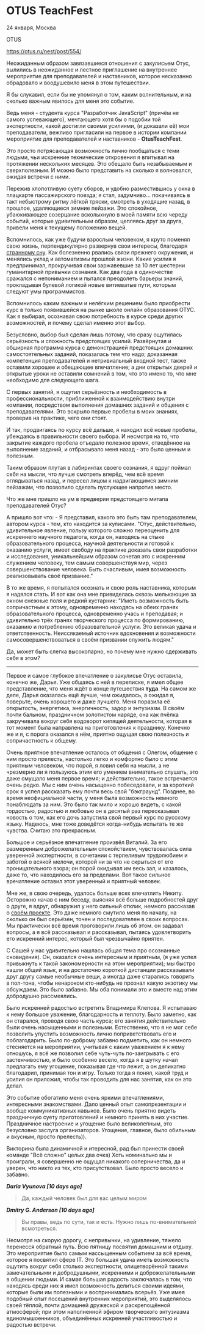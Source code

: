 # OTUS TeachFest

24 января, Москва

OTUS

https://otus.ru/nest/post/554/

Неожиданным образом завязавшиеся отношения с закулисьем Отус, вылились в неожиданное и лестное приглашение на внутреннее мероприятие для преподавателей и наставников, которое несказанно обрадовало и воодушевило меня в этом путешествии.

Я бы слукавил, если бы не упомянул о том, каким волнительным, и на сколько важным явилось для меня это событие.

Ведь меня - студента курса "Разработчик JavaScript" (причём не самого успевающего), мечтающего хотя бы о подобии той экспертности, какой достигли своими усилиями, (и доказали её) мои преподаватели, вежливо пригласили на первое в истории компании мероприятие для преподавателей и наставников - **ОtusTeachFest**.

Это просто потрясающая возможность лично пообщаться с теми людьми, чьи искренние технические откровения я впитывал на протяжении нескольких месяцев. Это обещало быть незабываемым и сверхполезным. И можно было представить на сколько я волновался, ожидая встречи с ними.

Пережив хлопотливую суету сборов, и удобно разместившись у окна в плацкарте пассажирского поезда; я стал, задумчиво... покачиваясь в такт небыстрому ритму лёгкой тряски, смотреть в уходящие назад, в прошлое, удаляющиеся зимние пейзажи. Это спокойное, убаюкивающее созерцание всколыхнуло в моей памяти всю череду событий, которые удивительным образом, цепляясь друг за друга, привели меня к текущему положению вещей.

Вспомнилось, как уже будучи взрослым человеком, я круто поменял свою жизнь, перпендикулярно развернув свои интересы, благодаря [странному сну](../story.md). Как болезненно рвались связи прежнего окружения, и менялись уклад и автоматизмы прошлой жизни. Какие усилия я предпринимал, прокручивая свои заржавевшие за 10 лет шестерни гуманитарной привычки сознания. Как два года в одиночестве сражался с непониманием и пытался преодолеть барьеры знаний, прокладывая булевой логикой новые витиеватые пути, которым следуют умы программистов.

Вспомнилось каким важным и нелёгким решением было приобрести курс в только появившейся на рынке школе онлайн образования ОТУС. Как я выбирал, осознавая свою потребность в курсе среди других возможностей, и почему сделал именно этот выбор.

Безусловно, выбор был сделан лишь потому, что сразу ощутилась серьёзность и сложность предстоящих усилий. Развёрнутая и обширная программа курса с демонстрацией предстоящих домашних самостоятельных заданий, показалась тем что надо; доказанная компетенция преподавателей и нетривиальный входной тест, также оставили хорошее и обещающее впечатление; а дни открытых дверей и открытые уроки не оставили сомнений в том, что это имено то, что мне необходимо для следующего шага.

С первых занятий, я ощутил серьёзность и необходимость в профессиональности, приближенной к взаимодействию внутри компании, посредством выполнения домашних заданий и общения с преподавателями. Это вскрыло первые пробелы в моих знаниях, проверив на практике, чего они стоят.

И так, продвигаясь по курсу всё дальше, я находил всё новые пробелы, убеждаясь в правильности своего выбора. И несмотря на то, что закрытие каждого пробела отъедало полезное время, отведённое на выполнение заданий, и отбрасывало меня назад - это было ценным и полезным.

Таким образом плутая в лабиринтах своего сознания, я вдруг поймал себя на мысли, что лучше смотреть вперёд, чем всё время оглядываться назад, и пересел лицом к надвигающимся зимним пейзажам, что позволило сделать пустующее напротив место.

Что же мне пришло на ум в предверии предстоящего митапа преподавателей Отус?

А пришло вот что: - Я представил, какого это быть там преподавателем, автором курса - тем, кто находится за кулисами. "Отус, действительно, удивительное явление, пользу которого сложно переоценить для искреннего научного педагога, когда он, находясь на стыке образовательного процесса, научной деятельности и готовой к оказанию услуги, имеет свободу на практике доказать свои разработки и исследования, уникальнейшим образом сочетая это с искренним служением человеку, тем самым совершенствуя мир, через совершенствование человека. Быть счасливым, имея возможность реализовывать своё призвание."

В то же время, я попытался осознать и свою роль наставника, которым я надялся стать. И вот как она мне привиделась сквозь мелькающие за окном снежные поля и редкий кустарник: "Иметь возможность быть сопричастным к этому, одновременно находясь на обеих гранях образовательного процесса, одновременно учась и преподавая; и удивительно трёх гранях творческого процесса по формированию, оказанию и потреблению образовательной услуги. Это великая удача и ответственность. Неиссякаемый источник вдохновения и возможности самосовершенствоваться в своём призвании служить людям."

Да, может быть слегка высокопарно, но почему мне нужно сдерживать себя в этом?

***

Первое и самое глубокое впечатление о закулисье Отус оставила, конечно же, Дарья. Уже общаясь с ней в переписке, я имел общее представление, что меня ждёт в конце путешествия **туда**. На самом же деле, Дарья оказалась ещё лучше, чем ожидалось, а ожидал я, поверьте, очень хорошего и даже лучшего. Меня поразила её открытость, энергетика, энергичность, задор и энтузиазм. В своём почти бальном, праздничном золотистом наряде, она как пчёлка закручивала вокруг себя водоворот кипящей деятельности, которая в тот момент была направлена на приготовления к празднику. Конечно же и я, с порога оказался в нём, приятно ощущая свою полезность и сопричастность к общему.

Очень приятное впечатление осталось от общения с Олегом, общение с ним просто прелесть, настолько легко и комфортно было с этим приятным человеком, что порой, я ловил себя на мысли, а не чрезмерно ли я пользуюсь этим его умением внимательно слушать, это даже смущало меня первое время; и действительно, такое встречается очень редко. Мы с ним очень насыщенно побеседовали, и за короткий срок я успел рассказать ему почти весь свой "бэкграунд".
Позднее, во время неофициальной части, у меня была возможность немного понаблюдать за ним. Это было так мило и хорошо видеть, с какой гордостью, радостью и любовью он в десятый раз пересказывал новость о том, как его дочь запустила свой первый курс по русскому языку. Надеюсь, мне тоже доведётся когда-нибудь испытать те же чувства. Считаю это прекрасным.

Большое и серьёзное впечатление произвёл Виталий. За его размеренным доброжелательным спокойствием, чувствовалась сила уверенной экспертности, в сочетании с терпеливым трудолюбием и заботой о всякой мелочи, которой ни за что не скрыться от его проницательного взора; он порой окидывал им весь зал, и казалось, даже то, что находилось его за пределами. Вот такое сильное вречатление оставил этот уверенный и приятный человек.

Мне же, в свою очередь, удалось больше всех впечатлить Никиту. Осторожно начав с ним беседу, выясняя всё больше подробностей друг о друге, я вдруг, обнаружил у него сильный отклик, немного рассказав о [своём проекте](https://github.com/dandgerson/cry). Это даже немного смутило меня по началу, на сколько он был серьёзен, точен и последователен в своих вопросах. Мы практически всё время проговорили лишь об этом. он задавал вопросы, а я всё рассказывал и рассказывал, пытаясь удовлетворить его искренний интерес, который был чрезвычайно приятен.

С Сашей у нас удивительно нашлась общая тема про осознанные сновидения).
Он, оказался очень интересным и приятным, (я уже успел привыкнуть к такой закономерности на этом мероприятии); мы быстро нашли общий язык, и на достаточно короткой дистанции рассказывали друг другу самые необычные вещи, а иногда даже старались говорить в пол-тона, чтобы ненароком кто-нибудь не прознал какую экзотику мы обсуждаем. Это было забавно. Мы оба понимали это и вместе над этим добродушно рассмеялись.

Было искренней радостью встретить Владимира Клепова. Я испытаваю к нему большое уважение, благодарность и теплоту. Было заметно, как он старался, проводя свою часть курса; его занятия действительно были очень насыщенными и полезными. Естественно, что я не мог себе позволить упустить возможность лично поприветствовать его и поблагодарить. Было по-доброму забавно подметить, как он немного стесняется на мероприятии, учитывая с каким уважением я к нему отношусь, я всё же позволил себе чуть-чуть по-заигрывать с его застенчивостью, и было особенно весело, когда я в шутку начал предлагать ему угощение, показывая где что лежит, а он деликатно благодарил, принимая тон и игру. Только тогда я понял, какой труд и усилия он приложил, чтобы так проводить для нас занятия, как он это делал.

Это событие обогатило меня очень яркими впечатлениями, интересными знакомствами. Дало ценный опыт самопрезентации и вообще коммуникативных навыков. Было очень приятно видеть праздничную суету приготовлений и немного принять в них участие.
Праздничное настроение и угощение было великолепным, это безусловно заслуга организаторов. Угощение, главное, было обильным и вкусным, просто прелесть)).

Викторина была динамичной и итересной, рад был принести своей команде "Всё сложно" целых два очка) Хоть номинально мы и проиграли, я совершенно не ощущал никакого соперничества, да и уверен, что никто из тех, кто присутствовал. Было просто весело и забавно.

***Daria Vyunova   [10 days ago]***
>Да, каждый человек был для вас целым миром

***Dmitry G. Anderson   [10 days ago]***
>Вы правы, ведь по сути, так и есть. Нужно лишь по-внимательней всмотреться.

Несмотря на скорую дорогу, с непривычки, на удивление, тяжело перенесся обратный путь. Всю пятницу посвятил домашним и отдыху. Это мероприятие было самым нассыщенным событием за всё время, которое я посвятил сфере IT. Это большая удача иметь возможность ощутить вокруг себя столько экспертности, олицетворённой такими замечательными и добродушными, искренними и доброжелательными в общении людьми. И самая большая радость заключалась в том, что находясь среди них я имел возможность делиться своими идеями, которые были им полезными и воспринимались всерьёз. Уже имея подобный опыт посещений внутренних мероприятий, это выделялось своей тёплой, почти домашней дружеской и раскрепощённой атмосферой; при этом наполненной эфиром творческого энтузиазма единомышоенников, объединённых искренней участливостью и радостью встречи.